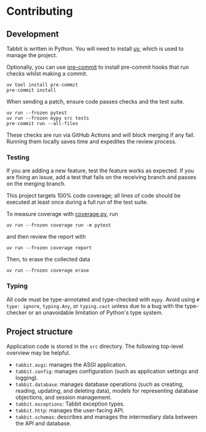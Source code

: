 # Contributing

## Development

Tabbit is written in Python. You will need to install [uv], which is used to
manage the project.

Optionally, you can use [pre-commit] to install pre-commit hooks that run checks
whilst making a commit.

```shell
uv tool install pre-commit
pre-commit install
```

When sending a patch, ensure code passes checks and the test suite.

```shell
uv run --frozen pytest
uv run --frozen mypy src tests
pre-commit run --all-files
```

These checks are run via GitHub Actions and will block merging if any fail.
Running them locally saves time and expedites the review process.

### Testing

If you are adding a new feature, test the feature works as expected. If you are
fixing an issue, add a test that fails on the receiving branch and passes on the
merging branch.

This project targets 100% code coverage; all lines of code should be executed at
least once during a full run of the test suite.

To measure coverage with [coverage.py], run

```shell
uv run --frozen coverage run -m pytest
```

and then review the report with

```shell
uv run --frozen coverage report
```

Then, to erase the collected data

```shell
uv run --frozen coverage erase
```

### Typing

All code must be type-annotated and type-checked with `mypy`. Avoid using
`# type: ignore`, `typing.Any`, or `typing.cast` unless due to a bug with the
type-checker or an unavoidable limitation of Python's type system.

## Project structure

Application code is stored in the `src` directory. The following top-level
overview may be helpful.

- `tabbit.asgi`: manages the ASGI application.
- `tabbit.config`: manages configuration (such as application settings and
  logging).
- `tabbit.database`: manages database operations (such as creating, reading,
  updating, and deleting data), models for representing database objections, and
  session management.
- `tabbit.exceptions`: Tabbit exception types.
- `tabbit.http`: manages the user-facing API.
- `tabbit.schemas`: describes and manages the intermediary data between the API
  and database.

[uv]: https://docs.astral.sh/uv/
[pre-commit]: https://pre-commit.com/
[coverage.py]: https://coverage.readthedocs.io/en/latest/
